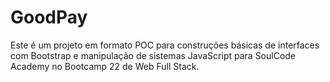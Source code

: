 # GoodPay
Este é um projeto em formato POC para construções básicas de interfaces com Bootstrap e manipulação de sistemas JavaScript para SoulCode Academy no Bootcamp 22 de Web Full Stack.
